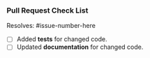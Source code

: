 ### Pull Request Check List

Resolves: #issue-number-here

<!-- This is just a reminder about the most common mistakes. Please make sure that you tick all *appropriate* boxes. -->

- [ ] Added **tests** for changed code.
- [ ] Updated **documentation** for changed code.

<!-- **Note**: Your pull request should follow [semantic versioning](https://github.com/zeke/semantic-pull-requests) in it's title. -->

<!-- If you have *any* questions to *any* of the points above, just **submit and ask**!  This checklist is here to *help* you, not to deter you from contributing! -->
